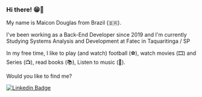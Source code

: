 ### Hi there! 😁👋

My name is Maicon Douglas from Brazil (🇧🇷).

I've been working as a Back-End Developer since 2019 and I'm currently Studying Systems Analysis and Development at Fatec in Taquaritinga / SP

In my free time, I like to play (and watch) football (⚽️), watch movies (🎞️) and Series (📺), read books (📚), Listen to music (🎵).

Would you like to find me?

[![Linkedin Badge](https://img.shields.io/badge/-LinkedIn-blue?style=flat-square&logo=Linkedin&logoColor=white&link=https://www.linkedin.com/in/maiconndouglas/)](https://www.linkedin.com/in/maiconndouglas/)


<!--
**MaiiconDouglas/MaiiconDouglas** is a ✨ _special_ ✨ repository because its `README.md` (this file) appears on your GitHub profile.

Here are some ideas to get you started:

- 🔭 I’m currently working on ...
- 🌱 I’m currently learning ...
- 👯 I’m looking to collaborate on ...
- 🤔 I’m looking for help with ...
- 💬 Ask me about ...
- 📫 How to reach me: ...
- 😄 Pronouns: ...
- ⚡ Fun fact: ...

[![FaceBook Badge](https://img.shields.io/badge/-LinkedIn-blue?style=flat-square&logo=Linkedin&logoColor=white&link=https://www.linkedin.com/in/maiconndouglas/)](https://www.linkedin.com/in/maiconndouglas/)
-->
